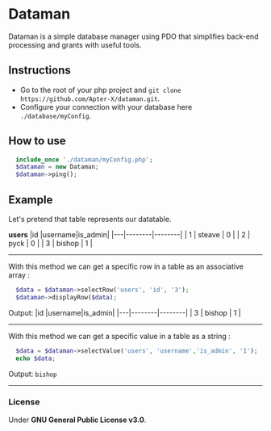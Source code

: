 # Dataman
Dataman is a simple database manager using PDO that simplifies back-end processing and grants with useful tools.

## Instructions
+ Go to the root of your php project and `git clone https://github.com/Apter-X/dataman.git`.
+ Configure your connection with your database here `./database/myConfig`.

## How to use

```php
  include_once './dataman/myConfig.php';
  $dataman = new Dataman;
  $dataman->ping();
```

## Example
Let's pretend that table represents our datatable.

**users**
|id |username|is_admin|
|---|--------|--------|
| 1 | steave | 0      |
| 2 | pyck   | 0      |
| 3 | bishop | 1      |
***
With this method we can get a specific row in a table as an associative array :
```php
  $data = $dataman->selectRow('users', 'id', '3');
  $dataman->displayRow($data);
```
Output:
|id |username|is_admin|
|---|--------|--------|
| 3 | bishop | 1      |
***
With this method we can get a specific value in a table as a string :
```php
  $data = $dataman->selectValue('users', 'username','is_admin', '1');
  echo $data;
```
Output: `bishop`

***
### License
Under **GNU General Public License v3.0**.
